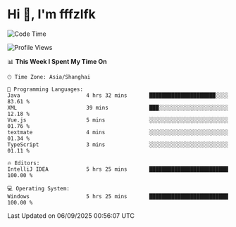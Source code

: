# Hi 👋, I'm fffzlfk

<!--START_SECTION:waka-->
![Code Time](http://img.shields.io/badge/Code%20Time-1%2C374%20hrs%2029%20mins-blue)

![Profile Views](http://img.shields.io/badge/Profile%20Views-0-blue)

📊 **This Week I Spent My Time On** 

```text
🕑︎ Time Zone: Asia/Shanghai

💬 Programming Languages: 
Java                     4 hrs 32 mins       █████████████████████░░░░   83.61 % 
XML                      39 mins             ███░░░░░░░░░░░░░░░░░░░░░░   12.18 % 
Vue.js                   5 mins              ░░░░░░░░░░░░░░░░░░░░░░░░░   01.76 % 
textmate                 4 mins              ░░░░░░░░░░░░░░░░░░░░░░░░░   01.34 % 
TypeScript               3 mins              ░░░░░░░░░░░░░░░░░░░░░░░░░   01.11 % 

🔥 Editors: 
IntelliJ IDEA            5 hrs 25 mins       █████████████████████████   100.00 % 

💻 Operating System: 
Windows                  5 hrs 25 mins       █████████████████████████   100.00 % 
```


 Last Updated on 06/09/2025 00:56:07 UTC
<!--END_SECTION:waka-->
